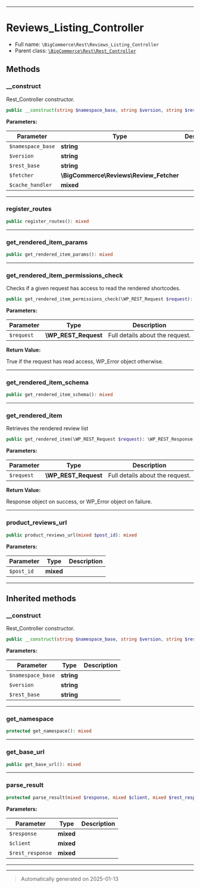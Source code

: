 ***

# Reviews_Listing_Controller





* Full name: `\BigCommerce\Rest\Reviews_Listing_Controller`
* Parent class: [`\BigCommerce\Rest\Rest_Controller`](./classes/BigCommerce/Rest/Rest_Controller.md)




## Methods


### __construct

Rest_Controller constructor.

```php
public __construct(string $namespace_base, string $version, string $rest_base, \BigCommerce\Reviews\Review_Fetcher $fetcher, mixed $cache_handler): mixed
```








**Parameters:**

| Parameter | Type | Description |
|-----------|------|-------------|
| `$namespace_base` | **string** |  |
| `$version` | **string** |  |
| `$rest_base` | **string** |  |
| `$fetcher` | **\BigCommerce\Reviews\Review_Fetcher** |  |
| `$cache_handler` | **mixed** |  |





***

### register_routes



```php
public register_routes(): mixed
```












***

### get_rendered_item_params



```php
public get_rendered_item_params(): mixed
```












***

### get_rendered_item_permissions_check

Checks if a given request has access to read the rendered shortcodes.

```php
public get_rendered_item_permissions_check(\WP_REST_Request $request): true|\WP_Error
```








**Parameters:**

| Parameter | Type | Description |
|-----------|------|-------------|
| `$request` | **\WP_REST_Request** | Full details about the request. |


**Return Value:**

True if the request has read access, WP_Error object otherwise.




***

### get_rendered_item_schema



```php
public get_rendered_item_schema(): mixed
```












***

### get_rendered_item

Retrieves the rendered review list

```php
public get_rendered_item(\WP_REST_Request $request): \WP_REST_Response|\WP_Error
```








**Parameters:**

| Parameter | Type | Description |
|-----------|------|-------------|
| `$request` | **\WP_REST_Request** | Full details about the request. |


**Return Value:**

Response object on success, or WP_Error object on failure.




***

### product_reviews_url



```php
public product_reviews_url(mixed $post_id): mixed
```








**Parameters:**

| Parameter | Type | Description |
|-----------|------|-------------|
| `$post_id` | **mixed** |  |





***


## Inherited methods


### __construct

Rest_Controller constructor.

```php
public __construct(string $namespace_base, string $version, string $rest_base): mixed
```








**Parameters:**

| Parameter | Type | Description |
|-----------|------|-------------|
| `$namespace_base` | **string** |  |
| `$version` | **string** |  |
| `$rest_base` | **string** |  |





***

### get_namespace



```php
protected get_namespace(): mixed
```












***

### get_base_url



```php
public get_base_url(): mixed
```












***

### parse_result



```php
protected parse_result(mixed $response, mixed $client, mixed $rest_response = true): mixed
```








**Parameters:**

| Parameter | Type | Description |
|-----------|------|-------------|
| `$response` | **mixed** |  |
| `$client` | **mixed** |  |
| `$rest_response` | **mixed** |  |





***


***
> Automatically generated on 2025-01-13
